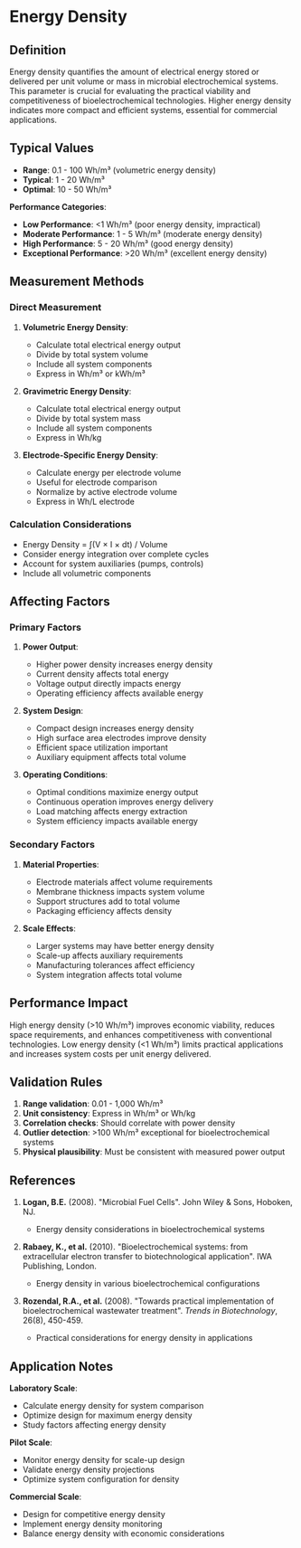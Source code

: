 <!--
Parameter ID: energy_density
Category: electrical
Generated: 2025-01-16T12:20:00.000Z
-->

# Energy Density

## Definition

Energy density quantifies the amount of electrical energy stored or delivered
per unit volume or mass in microbial electrochemical systems. This parameter is
crucial for evaluating the practical viability and competitiveness of
bioelectrochemical technologies. Higher energy density indicates more compact
and efficient systems, essential for commercial applications.

## Typical Values

- **Range**: 0.1 - 100 Wh/m³ (volumetric energy density)
- **Typical**: 1 - 20 Wh/m³
- **Optimal**: 10 - 50 Wh/m³

**Performance Categories**:

- **Low Performance**: <1 Wh/m³ (poor energy density, impractical)
- **Moderate Performance**: 1 - 5 Wh/m³ (moderate energy density)
- **High Performance**: 5 - 20 Wh/m³ (good energy density)
- **Exceptional Performance**: >20 Wh/m³ (excellent energy density)

## Measurement Methods

### Direct Measurement

1. **Volumetric Energy Density**:

   - Calculate total electrical energy output
   - Divide by total system volume
   - Include all system components
   - Express in Wh/m³ or kWh/m³

2. **Gravimetric Energy Density**:

   - Calculate total electrical energy output
   - Divide by total system mass
   - Include all system components
   - Express in Wh/kg

3. **Electrode-Specific Energy Density**:
   - Calculate energy per electrode volume
   - Useful for electrode comparison
   - Normalize by active electrode volume
   - Express in Wh/L electrode

### Calculation Considerations

- Energy Density = ∫(V × I × dt) / Volume
- Consider energy integration over complete cycles
- Account for system auxiliaries (pumps, controls)
- Include all volumetric components

## Affecting Factors

### Primary Factors

1. **Power Output**:

   - Higher power density increases energy density
   - Current density affects total energy
   - Voltage output directly impacts energy
   - Operating efficiency affects available energy

2. **System Design**:

   - Compact design increases energy density
   - High surface area electrodes improve density
   - Efficient space utilization important
   - Auxiliary equipment affects total volume

3. **Operating Conditions**:
   - Optimal conditions maximize energy output
   - Continuous operation improves energy delivery
   - Load matching affects energy extraction
   - System efficiency impacts available energy

### Secondary Factors

1. **Material Properties**:

   - Electrode materials affect volume requirements
   - Membrane thickness impacts system volume
   - Support structures add to total volume
   - Packaging efficiency affects density

2. **Scale Effects**:
   - Larger systems may have better energy density
   - Scale-up affects auxiliary requirements
   - Manufacturing tolerances affect efficiency
   - System integration affects total volume

## Performance Impact

High energy density (>10 Wh/m³) improves economic viability, reduces space
requirements, and enhances competitiveness with conventional technologies. Low
energy density (<1 Wh/m³) limits practical applications and increases system
costs per unit energy delivered.

## Validation Rules

1. **Range validation**: 0.01 - 1,000 Wh/m³
2. **Unit consistency**: Express in Wh/m³ or Wh/kg
3. **Correlation checks**: Should correlate with power density
4. **Outlier detection**: >100 Wh/m³ exceptional for bioelectrochemical systems
5. **Physical plausibility**: Must be consistent with measured power output

## References

1. **Logan, B.E.** (2008). "Microbial Fuel Cells". John Wiley & Sons, Hoboken,
   NJ.

   - Energy density considerations in bioelectrochemical systems

2. **Rabaey, K., et al.** (2010). "Bioelectrochemical systems: from
   extracellular electron transfer to biotechnological application". IWA
   Publishing, London.

   - Energy density in various bioelectrochemical configurations

3. **Rozendal, R.A., et al.** (2008). "Towards practical implementation of
   bioelectrochemical wastewater treatment". _Trends in Biotechnology_, 26(8),
   450-459.
   - Practical considerations for energy density in applications

## Application Notes

**Laboratory Scale**:

- Calculate energy density for system comparison
- Optimize design for maximum energy density
- Study factors affecting energy density

**Pilot Scale**:

- Monitor energy density for scale-up design
- Validate energy density projections
- Optimize system configuration for density

**Commercial Scale**:

- Design for competitive energy density
- Implement energy density monitoring
- Balance energy density with economic considerations
